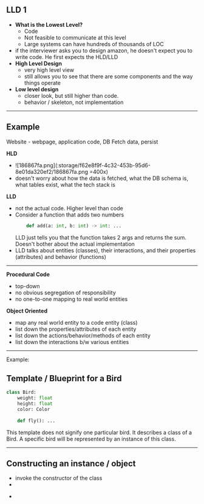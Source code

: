 LLD 1
-----

- **What is the Lowest Level?**
    - Code
    - Not feasible to communicate at this level
    - Large systems can have hundreds of thousands of LOC
- if the interviewer asks you to design amazon, he doesn't expect you to write code. He first expects the HLD/LLD
- **High Level Design**
    - very high level view
    - still allows you to see that there are some components and the way things operate
- **Low level design**
    - closer look, but still higher than code.
    - behavior / skeleton, not implementation

-- --

Example
-------

Website - webpage, application code, DB
Fetch data, persist

**HLD**
- ![186867fa.png](:storage/f62e8f9f-4c32-453b-95d6-8e01da320ef2/186867fa.png =400x)
- doesn't worry about how the data is fetched, what the DB schema is, what tables exist, what the tech stack is


**LLD**

- not the actual code. Higher level than code
- Consider a function that adds two numbers
    ```python
        def add(a: int, b: int) -> int: ...
    ```
    LLD just tells you that the function takes 2 args and returns the sum. Doesn't bother about the actual implementation
- LLD talks about entities (classes), their interactions, and their properties (attributes) and behavior (functions)

-- --

**Procedural Code**
- top-down
- no obvious segregation of responsibility
- no one-to-one mapping to real world entities

**Object Oriented**
- map any real world entity to a code entity (class)
- list down the properties/attributes of each entity
- list down the actions/behavior/methods of each entity
- list down the interactions b/w various entities

-- --

Example:

Template / Blueprint for a Bird
-------------------------------

```python
class Bird:
    weight: float
    height: float
    color: Color
    
    def fly(): ...
```

This template does not signify one particular bird. It describes a class of a Bird.
A specific bird will be represented by an instance of this class.

-- --

Constructing an instance / object
---------------------------------

- invoke the constructor of the class
- 
- ```python

```